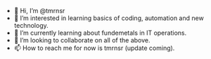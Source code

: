 - 👋 Hi, I’m @tmrnsr
- 👀 I’m interested in learning basics of coding, automation and new technology.
- 🌱 I’m currently learning about fundemetals in IT operations.
- 💞️ I’m looking to collaborate on all of the above.
- 📫 How to reach me for now is tmrnsr (update coming).

<!---
tmrnsr/tmrnsr is a ✨ special ✨ repository because its `README.md` (this file) appears on your GitHub profile.
You can click the Preview link to take a look at your changes.
--->
